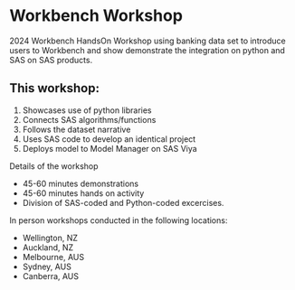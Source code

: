 # Workbench Workshop
2024 Workbench HandsOn Workshop using banking data set to introduce users to Workbench and show demonstrate the integration on python and SAS on SAS products.

This workshop:
- 
1. Showcases use of python libraries
2. Connects SAS algorithms/functions
3. Follows the dataset narrative
4. Uses SAS code to develop an identical project
5. Deploys model to Model Manager on SAS Viya

  Details of the workshop

  - 45-60 minutes demonstrations
  - 45-60 minutes hands on activity
  - Division of SAS-coded and Python-coded excercises.

  In person workshops conducted in the following locations:
  - Wellington, NZ
  - Auckland, NZ
  - Melbourne, AUS
  - Sydney, AUS
  - Canberra, AUS
